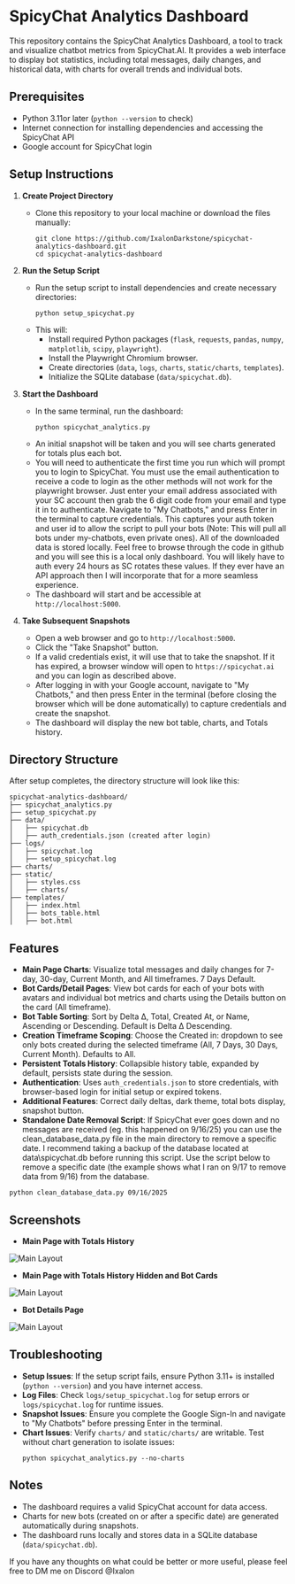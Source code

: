 # SpicyChat Analytics Dashboard

This repository contains the SpicyChat Analytics Dashboard, a tool to track and visualize chatbot metrics from SpicyChat.AI. It provides a web interface to display bot statistics, including total messages, daily changes, and historical data, with charts for overall trends and individual bots.

## Prerequisites

- Python 3.11or later (`python --version` to check)
- Internet connection for installing dependencies and accessing the SpicyChat API
- Google account for SpicyChat login

## Setup Instructions

1. **Create Project Directory**
   - Clone this repository to your local machine or download the files manually:
     ```
     git clone https://github.com/IxalonDarkstone/spicychat-analytics-dashboard.git
     cd spicychat-analytics-dashboard
     ```

2. **Run the Setup Script**
   - Run the setup script to install dependencies and create necessary directories:
     ```
     python setup_spicychat.py
     ```
   - This will:
     - Install required Python packages (`flask`, `requests`, `pandas`, `numpy`, `matplotlib`, `scipy`, `playwright`).
     - Install the Playwright Chromium browser.
     - Create directories (`data`, `logs`, `charts`, `static/charts`, `templates`).
     - Initialize the SQLite database (`data/spicychat.db`).

3. **Start the Dashboard**
   - In the same terminal, run the dashboard:
     ```
     python spicychat_analytics.py
     ```
   - An initial snapshot will be taken and you will see charts generated for totals plus each bot.
   - You will need to authenticate the first time you run which will prompt you to login to SpicyChat. You must use the email authentication to receive a code to login as the other methods will not work for the playwright browser. Just enter your email address associated with your SC account then grab the 6 digit code from your email and type it in to authenticate. Navigate to "My Chatbots," and press Enter in the terminal to capture credentials. This captures your auth token and user id to allow the script to pull your bots (Note: This will pull all bots under my-chatbots, even private ones). All of the downloaded data is stored locally. Feel free to browse through the code in github and you will see this is a local only dashboard. You will likely have to auth every 24 hours as SC rotates these values. If they ever have an API approach then I will incorporate that for a more seamless experience.
   - The dashboard will start and be accessible at `http://localhost:5000`.


4. **Take Subsequent Snapshots**
   - Open a web browser and go to `http://localhost:5000`.
   - Click the "Take Snapshot" button.
   - If a valid credentials exist, it will use that to take the snapshot. If it has expired, a browser window will open to `https://spicychat.ai` and you can login as described above.
   - After logging in with your Google account, navigate to "My Chatbots," and then press Enter in the terminal (before closing the browser which will be done automatically) to capture credentials and create the snapshot.
   - The dashboard will display the new bot table, charts, and Totals history.

## Directory Structure

After setup completes, the directory structure will look like this:

```
spicychat-analytics-dashboard/
├── spicychat_analytics.py
├── setup_spicychat.py
├── data/
│   ├── spicychat.db
│   ├── auth_credentials.json (created after login)
├── logs/
│   ├── spicychat.log
│   ├── setup_spicychat.log
├── charts/
├── static/
│   ├── styles.css
│   ├── charts/
├── templates/
│   ├── index.html
│   ├── bots_table.html
│   ├── bot.html
```

## Features

- **Main Page Charts**: Visualize total messages and daily changes for 7-day, 30-day, Current Month, and All timeframes. 7 Days Default.
- **Bot Cards/Detail Pages**: View bot cards for each of your bots with avatars and individual bot metrics and charts using the Details button on the card (All timeframe).
- **Bot Table Sorting**: Sort by Delta Δ, Total, Created At, or Name, Ascending or Descending. Default is Delta Δ Descending.
- **Creation Timeframe Scoping**: Choose the Created in: dropdown to see only bots created during the selected timeframe (All, 7 Days, 30 Days, Current Month). Defaults to All.
- **Persistent Totals History**: Collapsible history table, expanded by default, persists state during the session.
- **Authentication**: Uses `auth_credentials.json` to store credentials, with browser-based login for initial setup or expired tokens.
- **Additional Features**: Correct daily deltas, dark theme, total bots display, snapshot button.
- **Standalone Date Removal Script**: If SpicyChat ever goes down and no messages are received (eg. this happened on 9/16/25) you can use the clean_database_data.py file in the main directory to remove a specific date. I recommend taking a backup of the database located at data\spicychat.db before running this script. Use the script below to remove a specific date (the example shows what I ran on 9/17 to remove data from 9/16) from the database.
```
python clean_database_data.py 09/16/2025
```

## Screenshots

- **Main Page with Totals History**
<img src="images/deltatracking.png" raw=true alt="Main Layout" style="margin-right: 10px;"/>

- **Main Page with Totals History Hidden and Bot Cards**
<img src="images/mainlayout.png" raw=true alt="Main Layout" style="margin-right: 10px;"/>

- **Bot Details Page**
<img src="images/botdetails.png" raw=true alt="Main Layout" style="margin-right: 10px;"/>


## Troubleshooting

- **Setup Issues**: If the setup script fails, ensure Python 3.11+ is installed (`python --version`) and you have internet access.
- **Log Files**: Check `logs/setup_spicychat.log` for setup errors or `logs/spicychat.log` for runtime issues.
- **Snapshot Issues**: Ensure you complete the Google Sign-In and navigate to "My Chatbots" before pressing Enter in the terminal.
- **Chart Issues**: Verify `charts/` and `static/charts/` are writable. Test without chart generation to isolate issues:
  ```
  python spicychat_analytics.py --no-charts
  ```

## Notes

- The dashboard requires a valid SpicyChat account for data access.
- Charts for new bots (created on or after a specific date) are generated automatically during snapshots.
- The dashboard runs locally and stores data in a SQLite database (`data/spicychat.db`).


If you have any thoughts on what could be better or more useful, please feel free to DM me on Discord @Ixalon
